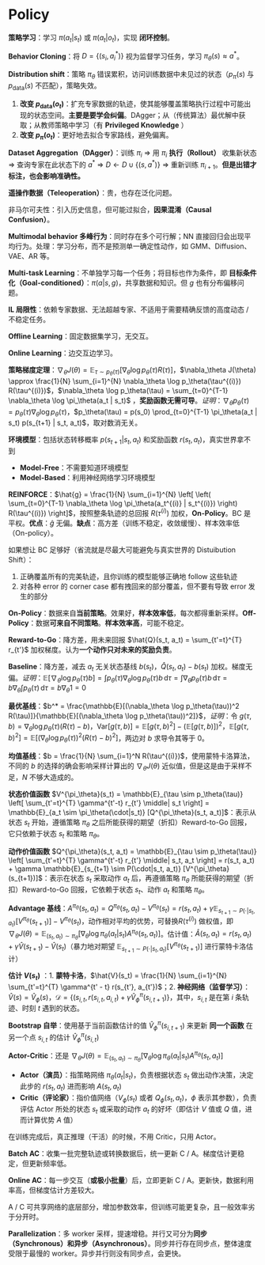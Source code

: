 # Policy

**策略学习**：学习 $\pi(a_t|s_t)$ 或 $\pi(a_t|o_t)$，实现 **闭环控制**。

**Behavior Cloning**：将 $D = \{(s_i, a_i^*)\}$ 视为监督学习任务，学习 $\pi_\theta(s) \approx a^*$。

**Distribution shift**：策略 $\pi_\theta$ 错误累积，访问训练数据中未见过的状态（$p_\pi(s)$ 与 $p_{\text{data}}(s)$ 不匹配），策略失效。

1.  **改变 $p_{\text{data}}(o_t)$**：扩充专家数据的轨迹，使其能够覆盖策略执行过程中可能出现的状态空间。**主要是要学会纠偏**。DAgger；从（传统算法）最优解中获取；从教师策略中学习（有 **Privileged Knowledge** ）
2.  **改变 $p_{\pi}(o_t)$**：更好地去拟合专家路线，避免偏离。

**Dataset Aggregation（DAgger）**：训练 $\pi_i$ $\Rightarrow$ 用 $\pi_i$ **执行（Rollout）** 收集新状态 $\Rightarrow$ 查询专家在此状态下的 $a^*$ $\Rightarrow$ $D \leftarrow D \cup \{(s, a^*)\}$ $\Rightarrow$ 重新训练 $\pi_{i+1}$。**但是出错才标注，也会影响准确性。**

**遥操作数据（Teleoperation）**：贵，也存在泛化问题。

非马尔可夫性：引入历史信息，但可能过拟合，**因果混淆（Causal Confusion）**。

**Multimodal behavior 多峰行为**：同时存在多个可行解；NN 直接回归会出现平均行为。处理：学习分布，而不是预测单一确定性动作，如 GMM、Diffusion、VAE、AR 等。

**Multi-task Learning**：不单独学习每一个任务；将目标也作为条件，即 **目标条件化（Goal-conditioned）**：$\pi(a|s, g)$，共享数据和知识。但 $g$ 也有分布偏移问题。

**IL 局限性**：依赖专家数据、无法超越专家、不适用于需要精确反馈的高度动态 / 不稳定任务。

**Offline Learning**：固定数据集学习，无交互。

**Online Learning**：边交互边学习。

**策略梯度定理**：$\nabla_\theta J(\theta) = \mathbb{E}_{\tau \sim p_\theta(\tau)} [\nabla_\theta \log p_\theta(\tau) R(\tau)]$，$\nabla_\theta J(\theta) \approx \frac{1}{N} \sum_{i=1}^{N} \nabla_\theta \log p_\theta(\tau^{(i)}) R(\tau^{(i)})$，$\nabla_\theta \log p_\theta(\tau) = \sum_{t=0}^{T-1} \nabla_\theta \log \pi_\theta(a_t | s_t)$ ，**奖励函数无需可导**。_证明_：$\nabla_\theta p_\theta(\tau) = p_\theta(\tau) \nabla_\theta \log p_\theta(\tau)$，$p_\theta(\tau) = p(s_0) \prod_{t=0}^{T-1} \pi_\theta(a_t | s_t) p(s_{t+1} | s_t, a_t)$，取对数消无关。

**环境模型**：包括状态转移概率 $p(s_{t+1} | s_t, a_t)$ 和奖励函数 $r(s_t, a_t)$，真实世界拿不到

-   **Model-Free**：不需要知道环境模型
-   **Model-Based**：利用神经网络学习环境模型

**REINFORCE**：$\hat{g} = \frac{1}{N} \sum_{i=1}^{N} \left[ \left( \sum_{t=0}^{T-1} \nabla_\theta \log \pi_\theta(a_t^{(i)} | s_t^{(i)}) \right) R(\tau^{(i)}) \right]$，按照整条轨迹的总回报 $R(\tau^{(i)})$ 加权，**On-Policy**。BC 是平权。**优点**：$\hat{g}$ 无偏。**缺点**：高方差（训练不稳定，收敛缓慢）、样本效率低（On-policy）。

如果想让 BC 足够好（省流就是尽最大可能避免与真实世界的 Distuibution Shift）：

1. 正确覆盖所有的完美轨迹，且你训练的模型能够正确地 follow 这些轨迹
2. 对各种 error 的 corner case 都有拽回来的部分覆盖，但不要有导致 error 发生的部分

**On-Policy**：数据来自**当前策略**。效果好，**样本效率低**，每次都得重新采样。**Off-Policy**：数据**可来自不同策略**。**样本效率高**，可能不稳定。

**Reward-to-Go**：降方差，用未来回报 $\hat{Q}(s_t, a_t) = \sum_{t'=t}^{T} r_{t'}$ 加权梯度。认为**一个动作只对未来的奖励负责**。

**Baseline**：降方差，减去 $a_t$ 无关状态基线 $b(s_t)$，$\hat{Q}(s_t, a_t) - b(s_t)$ 加权。梯度无偏。*证明*：$\mathbb{E}[\nabla_\theta \log p_\theta(\tau) b] = \int p_\theta(\tau) \nabla_\theta \log p_\theta(\tau) b \, \mathrm{d}\tau = \int \nabla_\theta p_\theta(\tau) b \, \mathrm{d}\tau = b \nabla_\theta \int p_\theta(\tau) \, \mathrm{d}\tau = b \nabla_\theta 1 = 0$

**最优基线**：$b^* = \frac{\mathbb{E}[(\nabla_\theta \log p_\theta(\tau))^2 R(\tau)]}{\mathbb{E}[(\nabla_\theta \log p_\theta(\tau))^2]}$，*证明*：令 $g(\tau, b) = \nabla_\theta \log p_\theta(\tau) (R(\tau) - b)$，$\mathrm{Var}[g(\tau, b)] = \mathbb{E}[g(\tau, b)^2] - (\mathbb{E}[g(\tau, b)])^2$，$\mathbb{E}[g(\tau, b)^2] = \mathbb{E}[(\nabla_\theta \log p_\theta(\tau))^2 (R(\tau) - b)^2]$，两边对 $b$ 求导令其等于 0。

**均值基线**：$b = \frac{1}{N} \sum_{i=1}^N R(\tau^{(i)})$，使用蒙特卡洛算法，不同的 $b$ 的选择的确会影响采样计算出的 $\nabla_\theta J(\theta)$ 近似值，但是这是由于采样不足，$N$ 不够大造成的。

**状态价值函数** $V^{\pi_\theta}(s_t) = \mathbb{E}_{\tau \sim p_\theta(\tau)} \left[ \sum_{t'=t}^{T} \gamma^{t'-t} r_{t'} \middle| s_t \right] = \mathbb{E}_{a_t \sim \pi_\theta(\cdot|s_t)} [Q^{\pi_\theta}(s_t, a_t)]$：表示从状态 $s_t$ 开始，遵循策略 $\pi_\theta$ 之后所能获得的期望（折扣）Reward-to-Go 回报，它只依赖于状态 $s_t$ 和策略 $\pi_\theta$。

**动作价值函数** $Q^{\pi_\theta}(s_t, a_t) = \mathbb{E}_{\tau \sim p_\theta(\tau)} \left[ \sum_{t'=t}^{T} \gamma^{t'-t} r_{t'} \middle| s_t, a_t \right] = r(s_t, a_t) + \gamma \mathbb{E}_{s_{t+1} \sim P(\cdot|s_t, a_t)} [V^{\pi_\theta}(s_{t+1})]$：表示在状态 $s_t$ 采取动作 $a_t$ 后，再遵循策略 $\pi_\theta$ 所能获得的期望（折扣）Reward-to-Go 回报，它依赖于状态 $s_t$、动作 $a_t$ 和策略 $\pi_\theta$。

**Advantage 基线**：$A^{\pi_\theta}(s_t, a_t) = Q^{\pi_\theta}(s_t, a_t) - V^{\pi_\theta}(s_t) = r(s_t, a_t) + \gamma \mathbb{E}_{s_{t+1} \sim P(\cdot|s_t, a_t)} [V^{\pi_\theta}(s_{t+1})] - V^{\pi_\theta}(s_t)$，动作相对平均的优势，可替换$R(\tau^{(i)})$ 做权值，即 $\nabla_\theta J(\theta) = \mathbb{E}_{(s_t, a_t) \sim \pi_\theta} [ \nabla_\theta \log \pi_\theta(a_t | s_t) A^{\pi_\theta}(s_t, a_t) ]$。估计值：$\hat{A}(s_t, a_t) = r(s_t, a_t) + \gamma \hat{V}(s_{t+1}) - \hat{V}(s_t)$（暴力地对期望 $\mathbb{E}_{s_{t+1} \sim P(\cdot|s_t, a_t)} [V^{\pi_\theta}(s_{t+1})]$ 进行蒙特卡洛估计）

**估计 $V(s_t)$** ：1. **蒙特卡洛**，$\hat{V}(s_t) = \frac{1}{N} \sum_{i=1}^{N} \sum_{t'=t}^{T} \gamma^{t' - t} r(s_{t'}, a_{t'})$；2. **神经网络（监督学习）**：$\hat{V}(s) = \hat{V}_{\phi}(s)$，$\mathcal{D} = \{ (s_{i,t}, r(s_{i,t}, a_{i,t}) + \gamma \hat{V}_{\phi}^{\pi}(s_{i,t+1}) \}$，其中，$s_{i,t}$ 是在第 $i$ 条轨迹、时刻 $t$ 遇到的状态。

**Bootstrap 自举**：使用基于当前函数估计的值 $\hat{V}_{\phi}^{\pi}(s_{i,t+1})$ 来更新 **同一个函数** 在另一个点 $s_{i,t}$ 的估计 $\hat{V}_{\phi}^{\pi}(s_{i,t})$

**Actor-Critic**：还是 $\nabla_\theta J(\theta) = \mathbb{E}_{(s_t, a_t) \sim \pi_\theta} [ \nabla_\theta \log \pi_\theta(a_t | s_t) A^{\pi_\theta}(s_t, a_t) ]$

-   **Actor（演员）**：指策略网络 $\pi_\theta(a_t|s_t)$，负责根据状态 $s_t$ 做出动作决策，决定此步的 $r(s_t, a_t)$ 进而影响 $A(s_t, a_t)$
-   **Critic（评论家）**：指价值网络（$V_{\phi}(s_t)$ 或者 $Q_{\phi}(s_t, a_t)$，$\phi$ 表示其参数），负责评估 Actor 所处的状态 $s_t$ 或采取的动作 $a_t$ 的好坏（即估计 $V$ 值或 $Q$ 值，进而计算优势 $A$ 值）

在训练完成后，真正推理（干活）的时候，不用 Critic，只用 Actor。

**Batch AC**：收集一批完整轨迹或转换数据后，统一更新 C / A。梯度估计更稳定，但更新频率低。

**Online AC**：每一步交互（**或极小批量**）后，立即更新 C / A。更新快，数据利用率高，但梯度估计方差较大。

A / C 可共享网络的底层部分，增加参数效率，但训练可能更复杂，且一般效率劣于分开时。

**Parallelization**：多 worker 采样，提速增稳。并行又可分为**同步（Synchronous）**和**异步（Asynchronous）**。同步并行存在同步点，整体速度受限于最慢的 worker。异步并行则没有同步点，会更快。
